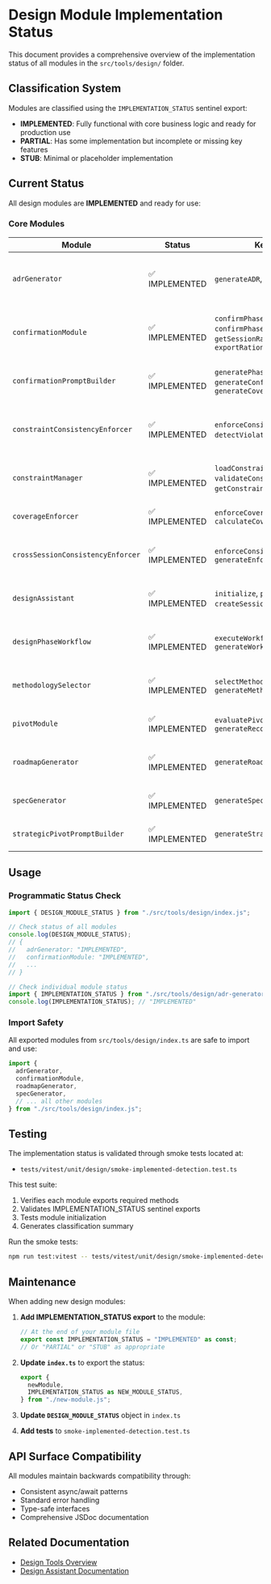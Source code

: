 # Design Module Implementation Status

This document provides a comprehensive overview of the implementation status of all modules in the `src/tools/design/` folder.

## Classification System

Modules are classified using the `IMPLEMENTATION_STATUS` sentinel export:

- **IMPLEMENTED**: Fully functional with core business logic and ready for production use
- **PARTIAL**: Has some implementation but incomplete or missing key features
- **STUB**: Minimal or placeholder implementation

## Current Status

All design modules are **IMPLEMENTED** and ready for use:

### Core Modules

| Module                            | Status         | Key Methods                                                                                            | Description                                           |
| --------------------------------- | -------------- | ------------------------------------------------------------------------------------------------------ | ----------------------------------------------------- |
| `adrGenerator`                    | ✅ IMPLEMENTED | `generateADR`, `generateSessionADRs`                                                                   | Automated Architecture Decision Record generation     |
| `confirmationModule`              | ✅ IMPLEMENTED | `confirmPhase`, `confirmPhaseCompletion`, `getSessionRationaleHistory`, `exportRationaleDocumentation` | Phase completion confirmation with rationale tracking |
| `confirmationPromptBuilder`       | ✅ IMPLEMENTED | `generatePhaseCompletionPrompt`, `generateConfirmationPrompt`, `generateCoverageValidationPrompt`      | Generates structured confirmation prompts             |
| `constraintConsistencyEnforcer`   | ✅ IMPLEMENTED | `enforceConsistency`, `detectViolations`, `generateReport`                                             | Ensures constraint consistency across design phases   |
| `constraintManager`               | ✅ IMPLEMENTED | `loadConstraintsFromConfig`, `validateConstraints`, `getConstraint`, `getMicroMethods`                 | Central constraint management and validation          |
| `coverageEnforcer`                | ✅ IMPLEMENTED | `enforceCoverage`, `calculateCoverage`                                                                 | Coverage threshold enforcement                        |
| `crossSessionConsistencyEnforcer` | ✅ IMPLEMENTED | `enforceConsistency`, `generateEnforcementPrompts`                                                     | Cross-session design consistency validation           |
| `designAssistant`                 | ✅ IMPLEMENTED | `initialize`, `processRequest`, `createSession`, `validatePhase`                                       | Main orchestrator for the design framework            |
| `designPhaseWorkflow`             | ✅ IMPLEMENTED | `executeWorkflow`, `generateWorkflowGuide`                                                             | Manages design phase transitions and workflows        |
| `methodologySelector`             | ✅ IMPLEMENTED | `selectMethodology`, `generateMethodologyProfile`                                                      | Selects appropriate design methodology                |
| `pivotModule`                     | ✅ IMPLEMENTED | `evaluatePivotNeed`, `generateRecommendations`                                                         | Deterministic pivot decision making                   |
| `roadmapGenerator`                | ✅ IMPLEMENTED | `generateRoadmap`                                                                                      | Automated implementation roadmap generation           |
| `specGenerator`                   | ✅ IMPLEMENTED | `generateSpecification`                                                                                | Technical specification generation                    |
| `strategicPivotPromptBuilder`     | ✅ IMPLEMENTED | `generateStrategicPivotPrompt`                                                                         | Strategic pivot prompt construction                   |

## Usage

### Programmatic Status Check

```typescript
import { DESIGN_MODULE_STATUS } from "./src/tools/design/index.js";

// Check status of all modules
console.log(DESIGN_MODULE_STATUS);
// {
//   adrGenerator: "IMPLEMENTED",
//   confirmationModule: "IMPLEMENTED",
//   ...
// }

// Check individual module status
import { IMPLEMENTATION_STATUS } from "./src/tools/design/adr-generator.js";
console.log(IMPLEMENTATION_STATUS); // "IMPLEMENTED"
```

### Import Safety

All exported modules from `src/tools/design/index.ts` are safe to import and use:

```typescript
import {
  adrGenerator,
  confirmationModule,
  roadmapGenerator,
  specGenerator,
  // ... all other modules
} from "./src/tools/design/index.js";
```

## Testing

The implementation status is validated through smoke tests located at:

- `tests/vitest/unit/design/smoke-implemented-detection.test.ts`

This test suite:

1. Verifies each module exports required methods
2. Validates IMPLEMENTATION_STATUS sentinel exports
3. Tests module initialization
4. Generates classification summary

Run the smoke tests:

```bash
npm run test:vitest -- tests/vitest/unit/design/smoke-implemented-detection.test.ts
```

## Maintenance

When adding new design modules:

1. **Add IMPLEMENTATION_STATUS export** to the module:

   ```typescript
   // At the end of your module file
   export const IMPLEMENTATION_STATUS = "IMPLEMENTED" as const;
   // Or "PARTIAL" or "STUB" as appropriate
   ```

2. **Update `index.ts`** to export the status:

   ```typescript
   export {
     newModule,
     IMPLEMENTATION_STATUS as NEW_MODULE_STATUS,
   } from "./new-module.js";
   ```

3. **Update `DESIGN_MODULE_STATUS`** object in `index.ts`

4. **Add tests** to `smoke-implemented-detection.test.ts`

## API Surface Compatibility

All modules maintain backwards compatibility through:

- Consistent async/await patterns
- Standard error handling
- Type-safe interfaces
- Comprehensive JSDoc documentation

## Related Documentation

- [Design Tools Overview](../README.md)
- [Design Assistant Documentation](./design-module-status.md)
  <!-- [MCP Design Framework](./design-framework.md) - File does not exist -->
  <!-- [Test Coverage Report](../coverage/index.html) - Dynamic file, not in repository -->
